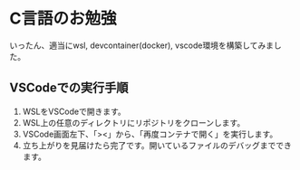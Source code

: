# C言語のお勉強

いったん、適当にwsl, devcontainer(docker), vscode環境を構築してみました。

## VSCodeでの実行手順
 1. WSLをVSCodeで開きます。
 1. WSL上の任意のディレクトリにリポジトリをクローンします。
 1. VSCode画面左下、「><」から、「再度コンテナで開く」を実行します。
 1. 立ち上がりを見届けたら完了です。開いているファイルのデバッグまでできます。

